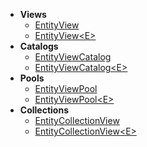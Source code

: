 - **Views**
    - [EntityView](EntityView.md) <!-- + -->
    - [EntityView\<E>](EntityView%601.md) <!-- + -->
- **Catalogs**
    - [EntityViewCatalog](EntityViewCatalog.md) <!-- + -->
    - [EntityViewCatalog\<E>](EntityViewCatalog%601.md) <!-- + -->
- **Pools**
    - [EntityViewPool](EntityViewPool.md)
    - [EntityViewPool\<E>](EntityViewPool%601.md) <!-- + -->
- **Collections**
    - [EntityCollectionView](EntityViewPool.md)
    - [EntityCollectionView\<E>](EntityViewPool%601.md)